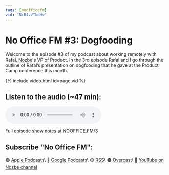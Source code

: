 ```yaml
---
tags: [noofficefm]
vid: "NcB4vVTkdHw"
---
```


# No Office FM #3: Dogfooding

Welcome to the episode #3 of my podcast about working remotely with Rafal, [Nozbe][n]'s VP of Product. In the 3rd episode Rafal and I go through the outline of Rafal’s presentation on dogfooding that he gave at the Product Camp conference this month.

{% include video.html id=page.vid %}

<!--More-->

## Listen to the audio (~47 min):

<audio controls>
<source src="https://media.transistor.fm/540cf022.mp3" type="audio/mpeg">
</audio>



[Full episode show notes at NOOFFICE.FM/3](https://nooffice.fm/3)

## Subscribe "No Office FM":

🟣 [Apple Podcasts](https://podcasts.apple.com/podcast/no-office/id1527466890)\\
🔵 [Google Podcasts](https://podcasts.google.com/feed/aHR0cHM6Ly9mZWVkcy50cmFuc2lzdG9yLmZtL25vb2ZmaWNl)\\
🟡 [RSS](https://nozbe.com/nooffice.rss)\\
🟠 [Overcast](https://overcast.fm/itunes1527466890/no-office)\\
🔴 [YouTube on Nozbe channel](https://youtube.com/NozbeCom)

[n]: https://nozbe.com/?a=mike